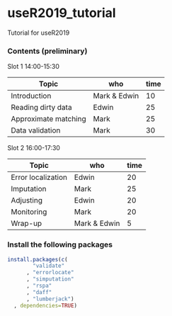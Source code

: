 # useR2019_tutorial

Tutorial for useR2019

### Contents (preliminary)

Slot 1 14:00-15:30

|Topic                 |who             | time   |
|----------------------|----------------|--------|
|Introduction          | Mark & Edwin   | 10     |
|Reading dirty data    | Edwin          | 25     |
|Approximate matching  | Mark           | 25     |
|Data validation       | Mark           | 30     |


Slot 2 16:00-17:30


|Topic                 |who             | time   |
|----------------------|----------------|--------|
| Error localization   | Edwin          | 20     |
| Imputation           | Mark           | 25     |
| Adjusting            | Edwin          | 20     |
| Monitoring           | Mark           | 20     |
| Wrap-up              | Mark & Edwin   | 5      |


### Install the following packages

```r
install.packages(c(
        "validate"
      , "errorlocate"
      , "simputation"
      , "rspa"
      , "daff"
      , "lumberjack")
  , dependencies=TRUE)
```



